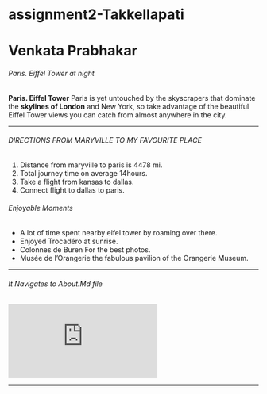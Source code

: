 # assignment2-Takkellapati
# Venkata Prabhakar
###### Paris. Eiffel Tower at night 
__Paris. Eiffel Tower__ Paris is yet untouched by the skyscrapers that dominate the __skylines of London__ and New York, so take advantage of the beautiful Eiffel Tower views you can catch from almost anywhere in the city.


***
###### DIRECTIONS FROM MARYVILLE TO MY FAVOURITE PLACE
1. Distance from maryville to paris is 4478 mi.
2. Total journey time on average 14hours.
3. Take a flight from kansas to dallas.
4. Connect flight to dallas to paris.

###### Enjoyable Moments
* A lot of time spent nearby eifel tower by roaming over there.
* Enjoyed Trocadéro at sunrise.
* Colonnes de Buren For the best photos.
* Musée de l’Orangerie the fabulous pavilion of the Orangerie Museum.
***
###### It Navigates to About.Md file

![Description_AboutMe](https://github.com/VenkataPrabhakar/assignment2-Takkellapati/blob/337a2c090326d8fc8d314f8116394adb78a82ed1/AboutMe.md)

***